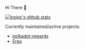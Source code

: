 Hi There 🌴

[![Insipx's github stats](https://github-readme-stats.vercel.app/api?username=insipx)](https://github.com/anuraghazra/github-readme-stats)

Currently maintained/active projects:
- [polkadot-rewards](https://github.com/insipx/polkadot-rewards)
- [Ergo](https://github.com/insipx/Ergo)


<!--
**insipx/insipx** is a ✨ _special_ ✨ repository because its `README.md` (this file) appears on your GitHub profile.

Here are some ideas to get you started:

- 🔭 I’m currently working on ...
- 🌱 I’m currently learning ...
- 👯 I’m looking to collaborate on ...
- 🤔 I’m looking for help with ...
- 💬 Ask me about ...
- 📫 How to reach me: ...
- 😄 Pronouns: ...
- ⚡ Fun fact: ...
-->

